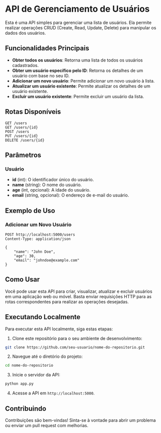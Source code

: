 # API de Gerenciamento de Usuários

Esta é uma API simples para gerenciar uma lista de usuários. Ela permite realizar operações CRUD (Create, Read, Update, Delete) para manipular os dados dos usuários.

## Funcionalidades Principais

- **Obter todos os usuários**: Retorna uma lista de todos os usuários cadastrados.
- **Obter um usuário específico pelo ID**: Retorna os detalhes de um usuário com base no seu ID.
- **Adicionar um novo usuário**: Permite adicionar um novo usuário à lista.
- **Atualizar um usuário existente**: Permite atualizar os detalhes de um usuário existente.
- **Excluir um usuário existente**: Permite excluir um usuário da lista.

## Rotas Disponíveis

```http
GET /users
GET /users/{id}
POST /users
PUT /users/{id}
DELETE /users/{id}
```

## Parâmetros

### Usuário

- **id** (int): O identificador único do usuário.
- **name** (string): O nome do usuário.
- **age** (int, opcional): A idade do usuário.
- **email** (string, opcional): O endereço de e-mail do usuário.

## Exemplo de Uso

### Adicionar um Novo Usuário

```http
POST http://localhost:5000/users
Content-Type: application/json

{
    "name": "John Doe",
    "age": 30,
    "email": "johndoe@example.com"
}
```

## Como Usar

Você pode usar esta API para criar, visualizar, atualizar e excluir usuários em uma aplicação web ou móvel. Basta enviar requisições HTTP para as rotas correspondentes para realizar as operações desejadas.

## Executando Localmente

Para executar esta API localmente, siga estas etapas:

1. Clone este repositório para o seu ambiente de desenvolvimento:

```bash
git clone https://github.com/seu-usuario/nome-do-repositorio.git
```

2. Navegue até o diretório do projeto:

```bash
cd nome-do-repositorio
```

3. Inicie o servidor da API:

```bash
python app.py
```

4. Acesse a API em `http://localhost:5000`.

## Contribuindo

Contribuições são bem-vindas! Sinta-se à vontade para abrir um problema ou enviar um pull request com melhorias.

